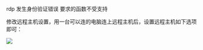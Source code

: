 rdp 发生身份验证错误 要求的函数不受支持


修改远程主机设置，用一台可以连的电脑连上远程主机后，设置远程主机如下选项即可：

![](https://images2018.cnblogs.com/blog/1102300/201806/1102300-20180627141929317-587346050.png)